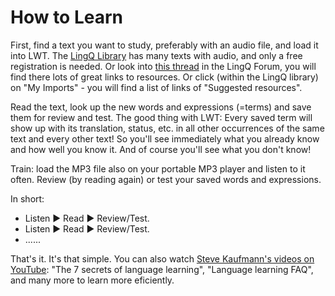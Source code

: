 # How to Learn

First, find a text you want to study, preferably with an audio file, and load it into LWT. The [LingQ Library](http://lingq.com) has many texts with audio, and only a free registration is needed. Or look into [this thread](https://www.lingq.com/en/forum/updates-tips-and-known-issues/where-to-find-good-content-to-import/) in the LingQ Forum, you will find there lots of great links to resources. Or click (within the LingQ library) on "My Imports" - you will find a list of links of "Suggested resources".

Read the text, look up the new words and expressions (=terms) and save them for review and test. The good thing with LWT: Every saved term will show up with its translation, status, etc. in all other occurrences of the same text and every other text! So you'll see immediately what you already know and how well you know it. And of course you'll see what you don't know!

Train: load the MP3 file also on your portable MP3 player and listen to it often. Review (by reading again) or test your saved words and expressions.  

In short:

* Listen ▶ Read ▶ Review/Test.  
* Listen ▶ Read ▶ Review/Test.  
* ......  

That's it. It's that simple. You can also watch [Steve Kaufmann's videos on YouTube](http://www.youtube.com/user/lingosteve): "The 7 secrets of language learning", "Language learning FAQ", and many more to learn more eficiently.
